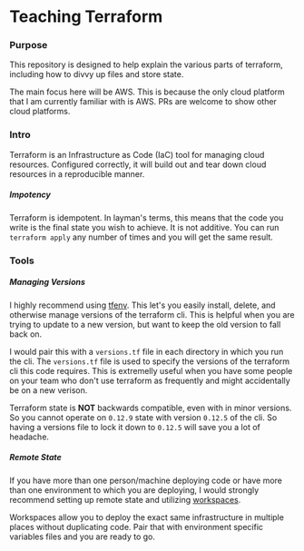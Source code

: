 # Teaching Terraform
### Purpose
This repository is designed to help explain the various parts of terraform,
including how to divvy up files and store state.

The main focus here will be AWS. This is because the only cloud platform
that I am currently familiar with is AWS. PRs are welcome to show other 
cloud platforms.


### Intro
Terraform is an Infrastructure as Code (IaC) tool for managing cloud resources.
Configured correctly, it will build out and tear down cloud resources in a 
reproducible manner.

##### Impotency

Terraform is idempotent. In layman's terms, this means that the code you write is the final state you wish to achieve. It is not additive. You can run `terraform apply` any number of times and you will get the same result.





### Tools

##### Managing Versions

I highly recommend using [tfenv](https://github.com/tfutils/tfenv). This let's you easily install, delete, and otherwise manage versions of the terraform cli. This is helpful when you are trying to update to a new version, but want to keep the old version to fall back on.

I would pair this with a `versions.tf` file in each directory in which you run the cli. The `versions.tf` file is used to specify the versions of the terraform cli this code requires. This is extremelly useful when you have some people on your team who don't use terraform as frequently and might accidentally be on a new verison.

Terraform state is **NOT** backwards compatible, even with in minor versions. So you cannot operate on `0.12.9` state with version `0.12.5` of the cli. So having a versions file to lock it down to `0.12.5` will save you a lot of headache.

##### Remote State

If you have more than one person/machine deploying code or have more than one environment to which you are deploying, I would strongly recommend setting up remote state and utilizing [workspaces](https://www.terraform.io/docs/state/workspaces.html).

Workspaces allow you to deploy the exact same infrastructure in multiple places without duplicating code. Pair that with environment specific variables files and you are ready to go.